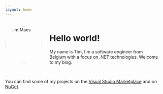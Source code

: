 ```yaml
---
layout: home
---
```


<div style="display: flex; align-items: center; margin-bottom: 2rem;">
  <img src="{{ '/resources/profilepicture.jpg' | relative_url }}"
       alt="Tim Maes"
       style="width: 120px; height: 120px; border-radius: 50%; object-fit: cover; margin-right: 1.5rem;">
  <div>
    <h1>Hello world!</h1>
    <p>My name is Tim, I'm a software engineer from Belgium with a focus on .NET technologies. Welcome to my blog.</p>
  </div>
</div>

<p>You can find some of my projects on the <a href="https://marketplace.visualstudio.com/Publishers/TimMaes">Visual Studio Marketplace</a> and on <a href="https://www.nuget.org/profiles/Tim-Maes">NuGet</a>.</p>